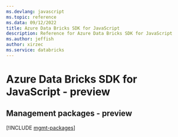 ```yaml
---
ms.devlang: javascript
ms.topic: reference
ms.data: 09/12/2022
title: Azure Data Bricks SDK for JavaScript
description: Reference for Azure Data Bricks SDK for JavaScript
ms.author: jeffish
author: xirzec
ms.service: databricks
---
```

# Azure Data Bricks SDK for JavaScript - preview

## Management packages - preview
[!INCLUDE [mgmt-packages](data-bricks-mgmt-index.md)]